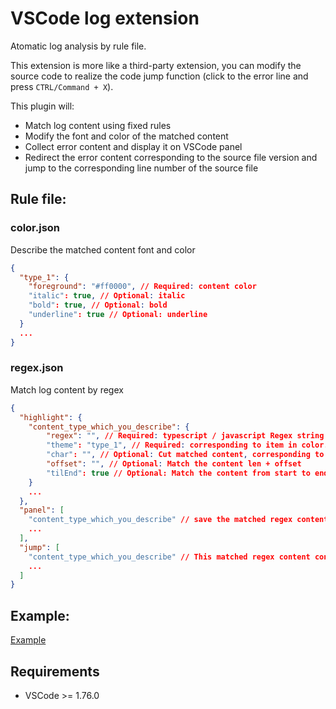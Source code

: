 # VSCode log extension

Atomatic log analysis by rule file.

This extension is more like a third-party extension, you can modify the source code to realize the code jump function (click to the error line and press `CTRL/Command + X`).

This plugin will:

- Match log content using fixed rules
- Modify the font and color of the matched content
- Collect error content and display it on VSCode panel
- Redirect the error content corresponding to the source file version and jump to the corresponding line number of the source file

## Rule file:

### color.json

Describe the matched content font and color

```json
{
  "type_1": {
    "foreground": "#ff0000", // Required: content color
    "italic": true, // Optional: italic
    "bold": true, // Optional: bold
    "underline": true // Optional: underline
  }
  ...
}
```

### regex.json

Match log content by regex

```json
{
  "highlight": {
    "content_type_which_you_describe": {
        "regex": "", // Required: typescript / javascript Regex string
        "theme": "type_1", // Required: corresponding to item in color.json
        "char": "", // Optional: Cut matched content, corresponding to regex
        "offset": "", // Optional: Match the content len + offset
        "tilEnd": true // Optional: Match the content from start to end in this line
    }
    ...
  },
  "panel": [
    "content_type_which_you_describe" // save the matched regex content to VSCode panel
    ...
  ],
  "jump": [
    "content_type_which_you_describe" // This matched regex content contains related source file and line number, will automatic jump to source file
    ...
  ]
}
```

## Example:

 [Example](./examples)

## Requirements

- VSCode >= 1.76.0
